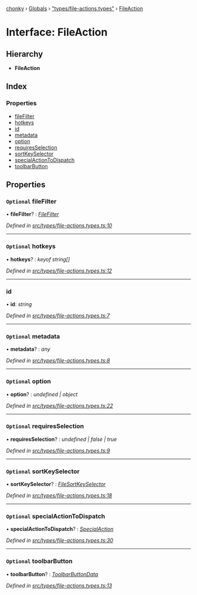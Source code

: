 [chonky](../README.md) › [Globals](../globals.md) › ["types/file-actions.types"](../modules/_types_file_actions_types_.md) › [FileAction](_types_file_actions_types_.fileaction.md)

# Interface: FileAction

## Hierarchy

* **FileAction**

## Index

### Properties

* [fileFilter](_types_file_actions_types_.fileaction.md#optional-filefilter)
* [hotkeys](_types_file_actions_types_.fileaction.md#optional-hotkeys)
* [id](_types_file_actions_types_.fileaction.md#id)
* [metadata](_types_file_actions_types_.fileaction.md#optional-metadata)
* [option](_types_file_actions_types_.fileaction.md#optional-option)
* [requiresSelection](_types_file_actions_types_.fileaction.md#optional-requiresselection)
* [sortKeySelector](_types_file_actions_types_.fileaction.md#optional-sortkeyselector)
* [specialActionToDispatch](_types_file_actions_types_.fileaction.md#optional-specialactiontodispatch)
* [toolbarButton](_types_file_actions_types_.fileaction.md#optional-toolbarbutton)

## Properties

### `Optional` fileFilter

• **fileFilter**? : *[FileFilter](../modules/_types_files_types_.md#filefilter)*

*Defined in [src/types/file-actions.types.ts:10](https://github.com/TimboKZ/Chonky/blob/b63f6c0/src/types/file-actions.types.ts#L10)*

___

### `Optional` hotkeys

• **hotkeys**? : *keyof string[]*

*Defined in [src/types/file-actions.types.ts:12](https://github.com/TimboKZ/Chonky/blob/b63f6c0/src/types/file-actions.types.ts#L12)*

___

###  id

• **id**: *string*

*Defined in [src/types/file-actions.types.ts:7](https://github.com/TimboKZ/Chonky/blob/b63f6c0/src/types/file-actions.types.ts#L7)*

___

### `Optional` metadata

• **metadata**? : *any*

*Defined in [src/types/file-actions.types.ts:8](https://github.com/TimboKZ/Chonky/blob/b63f6c0/src/types/file-actions.types.ts#L8)*

___

### `Optional` option

• **option**? : *undefined | object*

*Defined in [src/types/file-actions.types.ts:22](https://github.com/TimboKZ/Chonky/blob/b63f6c0/src/types/file-actions.types.ts#L22)*

___

### `Optional` requiresSelection

• **requiresSelection**? : *undefined | false | true*

*Defined in [src/types/file-actions.types.ts:9](https://github.com/TimboKZ/Chonky/blob/b63f6c0/src/types/file-actions.types.ts#L9)*

___

### `Optional` sortKeySelector

• **sortKeySelector**? : *[FileSortKeySelector](../modules/_types_sort_types_.md#filesortkeyselector)*

*Defined in [src/types/file-actions.types.ts:18](https://github.com/TimboKZ/Chonky/blob/b63f6c0/src/types/file-actions.types.ts#L18)*

___

### `Optional` specialActionToDispatch

• **specialActionToDispatch**? : *[SpecialAction](../enums/_types_special_actions_types_.specialaction.md)*

*Defined in [src/types/file-actions.types.ts:30](https://github.com/TimboKZ/Chonky/blob/b63f6c0/src/types/file-actions.types.ts#L30)*

___

### `Optional` toolbarButton

• **toolbarButton**? : *[ToolbarButtonData](_types_file_actions_types_.toolbarbuttondata.md)*

*Defined in [src/types/file-actions.types.ts:13](https://github.com/TimboKZ/Chonky/blob/b63f6c0/src/types/file-actions.types.ts#L13)*
